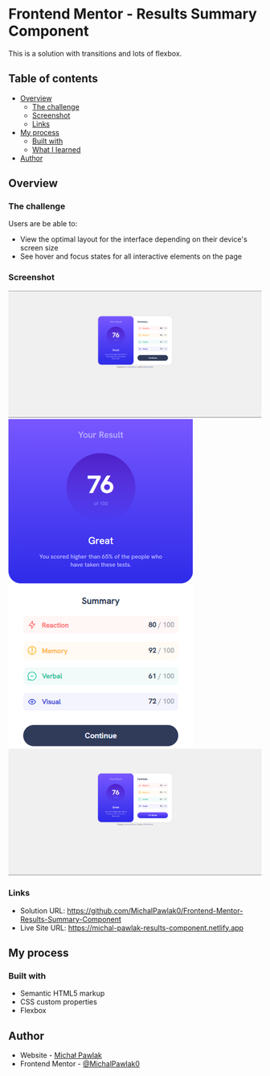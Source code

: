 # Frontend Mentor - Results Summary Component

This is a solution with transitions and lots of flexbox.

## Table of contents

- [Overview](#overview)
  - [The challenge](#the-challenge)
  - [Screenshot](#screenshot)
  - [Links](#links)
- [My process](#my-process)
  - [Built with](#built-with)
  - [What I learned](#what-i-learned)
- [Author](#author)

## Overview

### The challenge

Users are be able to:

- View the optimal layout for the interface depending on their device's screen size
- See hover and focus states for all interactive elements on the page

### Screenshot

![](./screenshots/desktop-design.png)
![](./screenshots/mobile-design.png)
![](./screenshots/active-states.png)

### Links

- Solution URL: https://github.com/MichalPawlak0/Frontend-Mentor-Results-Summary-Component
- Live Site URL: https://michal-pawlak-results-component.netlify.app

## My process

### Built with

- Semantic HTML5 markup
- CSS custom properties
- Flexbox

## Author

- Website - [Michał Pawlak](https://michal-pawlak.netlify.app/)
- Frontend Mentor - [@MichalPawlak0](https://www.frontendmentor.io/profile/MichalPawlak0)
